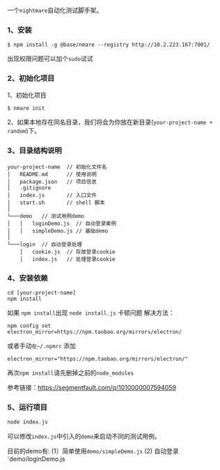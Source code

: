 
一个`nightmare`自动化测试脚手架。

### 1、安装

``` 
$ npm install -g @base/nmare --registry http://10.2.223.167:7001/
```
出现权限问题可以加个`sudo`试试

### 2、初始化项目
1、初始化项目
``` bash
$ nmare init
```

2、如果本地存在同名目录，我们将会为你放在新目录(`your-project-name + random`)下。

### 3、目录结构说明
```
your-project-name  // 初始化文件名
│   README.md      // 使用说明
│   package.json   // 项目信息
│   .gitignore     
│   index.js       // 入口文件
│   start.sh       // shell 脚本
│
└───demo   // 测试用例demo
│   │   loginDemo.js  // 自动登录案例
│   │   simpleDemo.js // 基础demo
│   
└───login  // 自动登录处理
    │   cookie.js  // 存放登录cookie
    │   index.js   // 处理登录cookie
```
### 4、安装依赖

```
cd [your-project-name]
npm install
```

如果 `npm install`出现 `node install.js` 卡顿问题
解决方法：
```
npm config set electron_mirror=https://npm.taobao.org/mirrors/electron/
```

或者手动`在~/.npmrc` 添加
```
electron_mirror="https://npm.taobao.org/mirrors/electron/"
```

再次`npm install`请先删掉之前的`node_modules`

参考链接：https://segmentfault.com/q/1010000007594059

### 5、运行项目
``` bash
node index.js
```

可以修改`index.js`中引入的`demo`来启动不同的测试用例。

目前的demo有: (1）简单使用`demo/simpleDemo.js` (2) 自动登录`demo/loginDemo.js